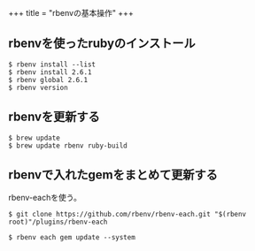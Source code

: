 +++
title = "rbenvの基本操作"
+++

## rbenvを使ったrubyのインストール

```shell
$ rbenv install --list
$ rbenv install 2.6.1
$ rbenv global 2.6.1
$ rbenv version
```

## rbenvを更新する

```shell
$ brew update
$ brew update rbenv ruby-build
```

## rbenvで入れたgemをまとめて更新する

rbenv-eachを使う。

```shell
$ git clone https://github.com/rbenv/rbenv-each.git "$(rbenv root)"/plugins/rbenv-each

$ rbenv each gem update --system
```
